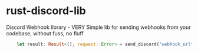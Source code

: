 # rust-discord-lib
Discord Webhook library - VERY Simple lib for sending webhooks from your codebase, without fuss, no fluff


```rust
    let result: Result<(), reqwest::Error> = send_discord("webhook_url", "Hello World", "Lazarus").await
```
